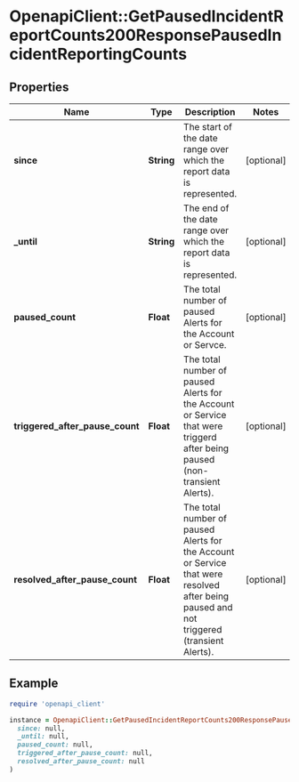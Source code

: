 # OpenapiClient::GetPausedIncidentReportCounts200ResponsePausedIncidentReportingCounts

## Properties

| Name | Type | Description | Notes |
| ---- | ---- | ----------- | ----- |
| **since** | **String** | The start of the date range over which the report data is represented. | [optional] |
| **_until** | **String** | The end of the date range over which the report data is represented. | [optional] |
| **paused_count** | **Float** | The total number of paused Alerts for the Account or Servce. | [optional] |
| **triggered_after_pause_count** | **Float** | The total number of paused Alerts for the Account or Service that were triggerd after being paused (non-transient Alerts). | [optional] |
| **resolved_after_pause_count** | **Float** | The total number of paused Alerts for the Account or Service that were resolved after being paused and not triggered (transient Alerts). | [optional] |

## Example

```ruby
require 'openapi_client'

instance = OpenapiClient::GetPausedIncidentReportCounts200ResponsePausedIncidentReportingCounts.new(
  since: null,
  _until: null,
  paused_count: null,
  triggered_after_pause_count: null,
  resolved_after_pause_count: null
)
```

